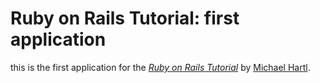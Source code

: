 # Ruby on Rails Tutorial: first application

this is the first application for the
[*Ruby on Rails Tutorial*](http://railstutorial.org/)
by [Michael Hartl](http:michaelhartl.com/).
